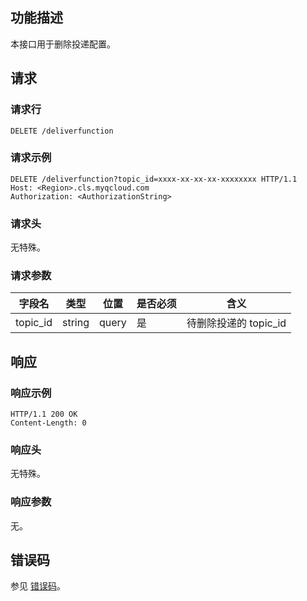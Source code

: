 ## 功能描述

本接口用于删除投递配置。

## 请求

### 请求行

```
DELETE /deliverfunction
```

### 请求示例

```
DELETE /deliverfunction?topic_id=xxxx-xx-xx-xx-xxxxxxxx HTTP/1.1
Host: <Region>.cls.myqcloud.com
Authorization: <AuthorizationString>
```

### 请求头

无特殊。

### 请求参数

| 字段名        |  类型  | 位置  | 是否必须 |      含义                       |
|--------------|--------|------|---------|--------------------------------|
| topic_id   | string | query| 是      | 待删除投递的 topic_id              |

## 响应

### 响应示例

```
HTTP/1.1 200 OK
Content-Length: 0
```

### 响应头

无特殊。

### 响应参数

无。

## 错误码

参见 [错误码](https://cloud.tencent.com/document/product/614/12402)。

